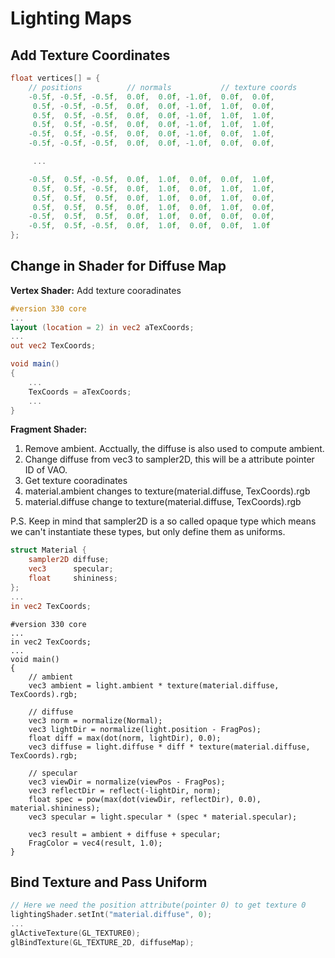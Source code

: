 # Lighting Maps
## Add Texture Coordinates
```C++
float vertices[] = {
    // positions          // normals           // texture coords
    -0.5f, -0.5f, -0.5f,  0.0f,  0.0f, -1.0f,  0.0f,  0.0f,
     0.5f, -0.5f, -0.5f,  0.0f,  0.0f, -1.0f,  1.0f,  0.0f,
     0.5f,  0.5f, -0.5f,  0.0f,  0.0f, -1.0f,  1.0f,  1.0f,
     0.5f,  0.5f, -0.5f,  0.0f,  0.0f, -1.0f,  1.0f,  1.0f,
    -0.5f,  0.5f, -0.5f,  0.0f,  0.0f, -1.0f,  0.0f,  1.0f,
    -0.5f, -0.5f, -0.5f,  0.0f,  0.0f, -1.0f,  0.0f,  0.0f,

     ...

    -0.5f,  0.5f, -0.5f,  0.0f,  1.0f,  0.0f,  0.0f,  1.0f,
     0.5f,  0.5f, -0.5f,  0.0f,  1.0f,  0.0f,  1.0f,  1.0f,
     0.5f,  0.5f,  0.5f,  0.0f,  1.0f,  0.0f,  1.0f,  0.0f,
     0.5f,  0.5f,  0.5f,  0.0f,  1.0f,  0.0f,  1.0f,  0.0f,
    -0.5f,  0.5f,  0.5f,  0.0f,  1.0f,  0.0f,  0.0f,  0.0f,
    -0.5f,  0.5f, -0.5f,  0.0f,  1.0f,  0.0f,  0.0f,  1.0f
};
```
## Change in Shader for Diffuse Map
__Vertex Shader:__ Add texture cooradinates
```GLSL
#version 330 core
...
layout (location = 2) in vec2 aTexCoords;
...
out vec2 TexCoords;

void main()
{
    ... 
    TexCoords = aTexCoords;
    ...
}
```
__Fragment Shader:__  
1. Remove ambient. Acctually, the diffuse is also used to compute ambient.  
2. Change diffuse from vec3 to sampler2D, this will be a attribute pointer ID of VAO.  
3. Get texture cooradinates  
4. material.ambient changes to texture(material.diffuse, TexCoords).rgb  
5. material.diffuse change to  texture(material.diffuse, TexCoords).rgb

P.S. Keep in mind that sampler2D is a so called opaque type which means we can't instantiate these types, but only define them as uniforms.
```GLSL
struct Material {
    sampler2D diffuse;
    vec3      specular;
    float     shininess;
}; 
...
in vec2 TexCoords;
```
```
#version 330 core
...
in vec2 TexCoords;
...
void main()
{
    // ambient
    vec3 ambient = light.ambient * texture(material.diffuse, TexCoords).rgb;
  	
    // diffuse 
    vec3 norm = normalize(Normal);
    vec3 lightDir = normalize(light.position - FragPos);
    float diff = max(dot(norm, lightDir), 0.0);
    vec3 diffuse = light.diffuse * diff * texture(material.diffuse, TexCoords).rgb;  
    
    // specular
    vec3 viewDir = normalize(viewPos - FragPos);
    vec3 reflectDir = reflect(-lightDir, norm);  
    float spec = pow(max(dot(viewDir, reflectDir), 0.0), material.shininess);
    vec3 specular = light.specular * (spec * material.specular);  
        
    vec3 result = ambient + diffuse + specular;
    FragColor = vec4(result, 1.0);
} 
```
## Bind Texture and Pass Uniform
```C++
// Here we need the position attribute(pointer 0) to get texture 0
lightingShader.setInt("material.diffuse", 0);
...
glActiveTexture(GL_TEXTURE0);
glBindTexture(GL_TEXTURE_2D, diffuseMap);
```
